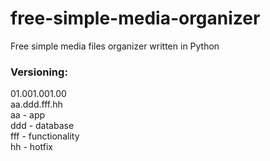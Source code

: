 # free-simple-media-organizer
Free simple media files organizer written in Python

### Versioning:
01.001.001.00  
aa.ddd.fff.hh  
aa - app  
ddd - database  
fff - functionality  
hh - hotfix